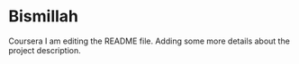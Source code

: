 # Bismillah
Coursera
I am editing the README file. Adding some more details about the project description.
